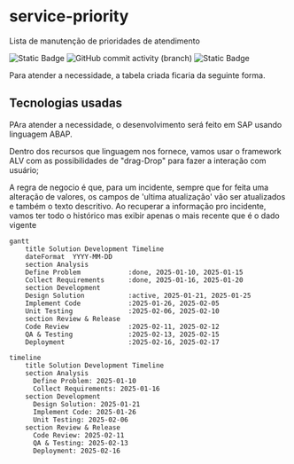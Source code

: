 # service-priority
 Lista de manutenção de prioridades de atendimento

![Static Badge](https://img.shields.io/badge/development-abap-blue)
![GitHub commit activity (branch)](https://img.shields.io/github/commit-activity/t/edmilson-nascimento/service-priority)
![Static Badge](https://img.shields.io/badge/thiago_barcellos-abap-green)

Para atender a necessidade, a tabela criada ficaria da seguinte forma.

## Tecnologias usadas
PAra atender a necessidade, o desenvolvimento será feito em SAP usando linguagem ABAP.

Dentro dos recursos que linguagem nos fornece, vamos usar o framework ALV com as possibilidades de "drag-Drop" para fazer a interação com usuário;

A regra de negocio é que, para um incidente, sempre que for feita uma alteração de valores, os campos de 'ultima atualização' vão ser atualizados e também o texto descritivo.
Ao recuperar a informação pro incidente, vamos ter todo o histórico mas exibir apenas o mais recente que é o dado vigente


```mermaid
gantt
    title Solution Development Timeline
    dateFormat  YYYY-MM-DD
    section Analysis
    Define Problem            :done, 2025-01-10, 2025-01-15
    Collect Requirements      :done, 2025-01-16, 2025-01-20
    section Development
    Design Solution           :active, 2025-01-21, 2025-01-25
    Implement Code            :2025-01-26, 2025-02-05
    Unit Testing              :2025-02-06, 2025-02-10
    section Review & Release
    Code Review               :2025-02-11, 2025-02-12
    QA & Testing              :2025-02-13, 2025-02-15
    Deployment                :2025-02-16, 2025-02-17

timeline
    title Solution Development Timeline
    section Analysis
      Define Problem: 2025-01-10
      Collect Requirements: 2025-01-16
    section Development
      Design Solution: 2025-01-21
      Implement Code: 2025-01-26
      Unit Testing: 2025-02-06
    section Review & Release
      Code Review: 2025-02-11
      QA & Testing: 2025-02-13
      Deployment: 2025-02-16

```